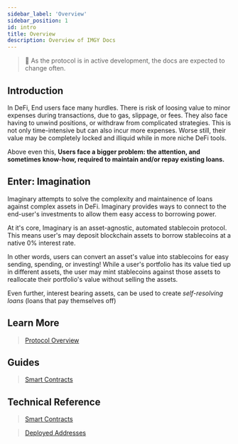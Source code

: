```yaml
---
sidebar_label: 'Overview'
sidebar_position: 1
id: intro
title: Overview
description: Overview of IMGY Docs
---
```


> 🚧 As the protocol is in active development, the docs are expected to change often.

## Introduction

In DeFi, End users face many hurdles. There is risk of loosing value to minor expenses during transactions, due to gas, slippage, or fees. They also face having to unwind positions, or withdraw from complicated strategies. This is not only time-intensive but can also incur more expenses. Worse still, their value may be completely locked and illiquid while in more niche DeFi tools.

Above even this, **Users face a bigger problem: the attention, and sometimes know-how, required to maintain and/or repay existing loans.**


## Enter: Imagination

Imaginary attempts to solve the complexity and maintainence of loans against complex assets in DeFi. Imaginary provides ways to connect to the end-user's investments to allow them easy access to borrowing power.

At it's core, Imaginary is an asset-agnostic, automated stablecoin protocol. This means user's may deposit blockchain assets to borrow stablecoins at a native 0% interest rate.

In other words, users can convert an asset's value into stablecoins for easy sending, spending, or investing!
While a user's portfolio has its value tied up in different assets, the user may mint stablecoins against those assets to reallocate their portfolio's value without selling the assets.

Even further, interest bearing assets, can be used to create *self-resolving loans* (loans that pay themselves off)

## Learn More
> [Protocol Overview](./concepts/imaginary-overview.md)

## Guides
> [Smart Contracts](./guides/navigating.md)

## Technical Reference
> [Smart Contracts](./technical/reference/contracts.md)

> [Deployed Addresses](./technical/networks/registry.md)
